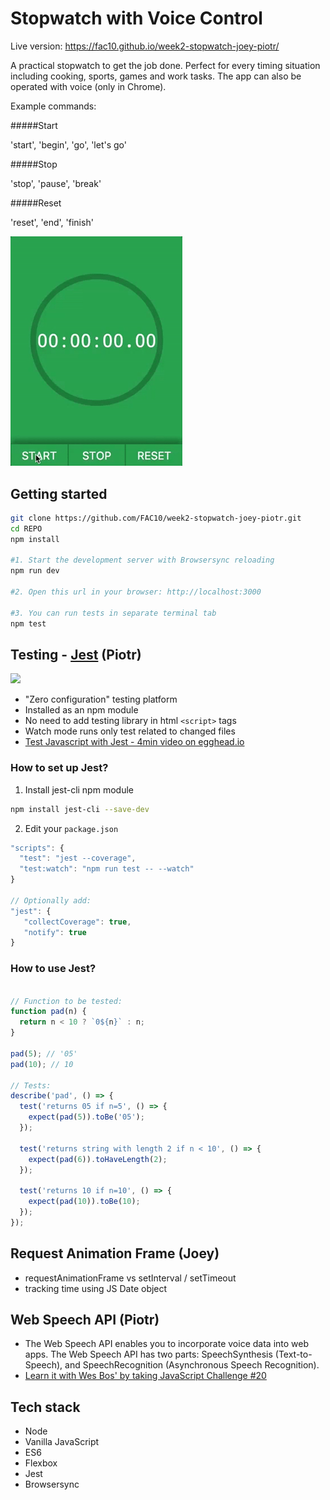 # Stopwatch with Voice Control

Live version: https://fac10.github.io/week2-stopwatch-joey-piotr/

A practical stopwatch to get the job done. Perfect for every timing situation including cooking, sports, games and work tasks. The app can also be operated with voice (only in Chrome).

Example commands:

#####Start

'start', 'begin', 'go', 'let's go'

#####Stop

'stop', 'pause', 'break'

#####Reset

'reset', 'end', 'finish'

<img src="./src/graphics/screencast.gif" width="275px" height="auto">

<!-- ***************************************************** -->
## Getting started

```sh
git clone https://github.com/FAC10/week2-stopwatch-joey-piotr.git
cd REPO
npm install

#1. Start the development server with Browsersync reloading
npm run dev

#2. Open this url in your browser: http://localhost:3000

#3. You can run tests in separate terminal tab
npm test
```


<!-- ***************************************************** -->
## Testing - [Jest](https://facebook.github.io/jest/) (Piotr)

<img src="https://cdn.slant.co/1440ece6-1968-4c44-8b4c-8a61e397770b/-/format/jpeg/-/progressive/yes/-/preview/480x480/" width="275px" height="auto">

- "Zero configuration" testing platform
- Installed as an npm module
- No need to add testing library in html `<script>` tags
- Watch mode runs only test related to changed files
- [Test Javascript with Jest - 4min video on egghead.io](https://egghead.io/lessons/javascript-test-javascript-with-jest)

### How to set up Jest?

1. Install jest-cli npm module
```sh
npm install jest-cli --save-dev
```

2. Edit your `package.json`

```javascript
"scripts": {
  "test": "jest --coverage",
  "test:watch": "npm run test -- --watch"
}

// Optionally add:
"jest": {
   "collectCoverage": true,
   "notify": true
}
```


### How to use Jest?

```javascript

// Function to be tested:
function pad(n) {
  return n < 10 ? `0${n}` : n;
}

pad(5); // '05'
pad(10); // 10

// Tests:
describe('pad', () => {
  test('returns 05 if n=5', () => {
    expect(pad(5)).toBe('05');
  });

  test('returns string with length 2 if n < 10', () => {
    expect(pad(6)).toHaveLength(2);
  });

  test('returns 10 if n=10', () => {
    expect(pad(10)).toBe(10);
  });
});
```


<!-- ***************************************************** -->
## Request Animation Frame (Joey)

- requestAnimationFrame vs setInterval / setTimeout
- tracking time using JS Date object



<!-- ***************************************************** -->
## Web Speech API (Piotr)

- The Web Speech API enables you to incorporate voice data into web apps. The Web Speech API has two parts: SpeechSynthesis (Text-to-Speech), and SpeechRecognition (Asynchronous Speech Recognition).
- [Learn it with Wes Bos' by taking JavaScript Challenge #20](https://javascript30.com/)





<!-- ***************************************************** -->
## Tech stack
* Node
* Vanilla JavaScript
* ES6
* Flexbox
* Jest
* Browsersync
